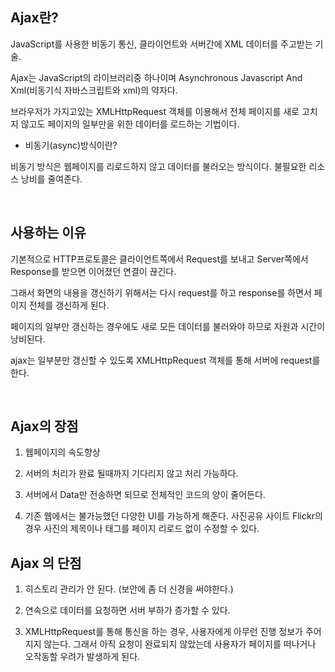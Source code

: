 ## Ajax란? 

JavaScript를 사용한 비동기 통신, 클라이언트와 서버간에 XML 데이터를 주고받는 기술.

Ajax는 JavaScript의 라이브러리중 하나이며 Asynchronous Javascript And Xml(비동기식 자바스크립트와 xml)의 약자다. 

브라우저가 가지고있는 XMLHttpRequest 객체를 이용해서 전체 페이지를 새로 고치지 않고도 페이지의 일부만을 위한 데이터를 로드하는 기법이다.


* 비동기(async)방식이란?

비동기 방식은 웹페이지를 리로드하지 않고 데이터를 불러오는 방식이다. 불필요한 리소스 낭비를 줄여준다.

<br/>

## 사용하는 이유

기본적으로 HTTP프로토콜은 클라이언트쪽에서 Request를 보내고 Server쪽에서 Response를 받으면 이어졌던 연결이 끊긴다. 

그래서 화면의 내용을 갱신하기 위해서는 다시 request를 하고 response를 하면서 페이지 전체를 갱신하게 된다. 

페이지의 일부만 갱신하는 경우에도 새로 모든 데이터를 불러와야 하므로 자원과 시간이 낭비된다.

ajax는 일부분만 갱신할 수 있도록 XMLHttpRequest 객체를 통해 서버에 request를 한다.

<br/>

## Ajax의 장점

1. 웹페이지의 속도향상

2. 서버의 처리가 완료 될때까지 기다리지 않고 처리 가능하다.

3. 서버에서 Data만 전송하면 되므로 전체적인 코드의 양이 줄어든다.

4. 기존 웹에서는 불가능했던 다양한 UI를 가능하게 해준다. 사진공유 사이트 Flickr의 경우 사진의 제목이나 태그를 페이지 리로드 없이 수정할 수 있다.
 
## Ajax 의 단점

1. 히스토리 관리가 안 된다. (보안에 좀 더 신경을 써야한다.)

2. 연속으로 데이터를 요청하면 서버 부하가 증가할 수 있다.

3. XMLHttpRequest를 통해 통신을 하는 경우, 사용자에게 아무런 진행 정보가 주어지지 않는다. 그래서 아직 요청이 완료되지 않았는데 사용자가 페이지를 떠나거나 오작동할 우려가 발생하게 된다. 


